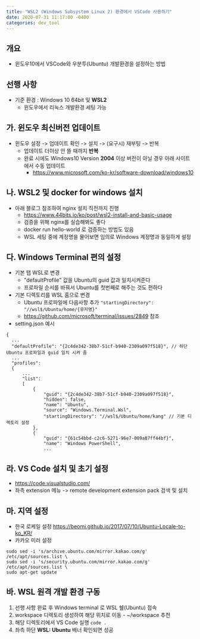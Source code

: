 ```yaml
---
title: "WSL2 (Windows Subsystem Linux 2) 환경에서 VSCode 사용하기"
date: 2020-07-31 11:17:00 -0400
categories: dev_tool
---
```

## 개요
  - 윈도우10에서 VSCode와 우분투(Ubuntu) 개발환경을 설정하는 방법

## 선행 사항
  - 기준 환경 : Windows 10 64bit 및 __WSL2__
    - 윈도우에서 리눅스 개발환경 세팅 가능
## 가. 윈도우 최신버전 업데이트
  - 윈도우 설정 -> 업데이트 확인 -> 설치 -> (요구시) 재부팅 -> 반복
    - 업데이트 더이상 안 뜰 때까지 __반복__
    - 완료 시에도 Windows10 Version __2004__ 이상 버전이 아닐 경우 아래 사이트에서 수동 업데이트
      - <https://www.microsoft.com/ko-kr/software-download/windows10>
## 나. WSL2 및 docker for windows 설치
  - 아래 블로그 참조하여 nginx 설치 직전까지 진행
    - <https://www.44bits.io/ko/post/wsl2-install-and-basic-usage>
    - 검증을 위해 nginx를 실습해봐도 좋다
    - docker run hello-world 로 검증하는 방법도 있음
    - WSL 세팅 중에 계정명을 물어보면 임의로 Windows 계정명과 동일하게 설정
## 다. Windows Terminal 편의 설정
  - 기본 탭 WSL로 변경
    - "defaultProfile" 값을 Ubuntu의 guid 값과 일치시켜준다
    - 프로파일 순서를 바꿔서 Ubuntu를 첫번째로 해주는 것도 편하다
  - 기본 디렉토리를 WSL 홈으로 변경
    - Ubuntu 프로파일에 다음사항 추가 ```"startingDirectory": "//wsl$/Ubuntu/home/{유저명}"```
    - <https://github.com/microsoft/terminal/issues/2849> 참조
  - setting.json 예시
```
{
  ...
  "defaultProfile": "{2c4de342-38b7-51cf-b940-2309a097f518}", // 하단 Ubuntu 프로파일과 guid 일치 시켜 줌
  ...
  "profiles":
  {
      ...
      "list":
      [
          {
              "guid": "{2c4de342-38b7-51cf-b940-2309a097f518}",
              "hidden": false,
              "name": "Ubuntu",
              "source": "Windows.Terminal.Wsl",
              "startingDirectory": "//wsl$/Ubuntu/home/kang" // 기본 디렉토리 설정
          },
          {
              "guid": "{61c54bbd-c2c6-5271-96e7-009a87ff44bf}",
              "name": "Windows PowerShell",
              ...
```
## 라. VS Code 설치 및 초기 설정
  - <https://code.visualstudio.com/>
  - 좌측 extension 메뉴 -> remote development extension pack 검색 및 설치
## 마. 지역 설정
  - 한국 로케일 설정 <https://beomi.github.io/2017/07/10/Ubuntu-Locale-to-ko_KR/>
  - 카카오 미러 설정
```
sudo sed -i 's/archive.ubuntu.com/mirror.kakao.com/g' /etc/apt/sources.list \
sudo sed -i 's/security.ubuntu.com/mirror.kakao.com/g' /etc/apt/sources.list \
sudo apt-get update
```

## 바. WSL 원격 개발 환경 구동
  1. 선행 사항 완료 후 Windows terminal 로 WSL 쉘(Ubuntu) 접속
  2. workspace 디렉토리 생성하여 해당 위치로 이동
    - ~/workspace 추천
  3. 해당 디렉토리에서 VS Code 실행 ```code .```
  4. 좌측 하단 __WSL: Ubuntu__ 배너 확인되면 성공
